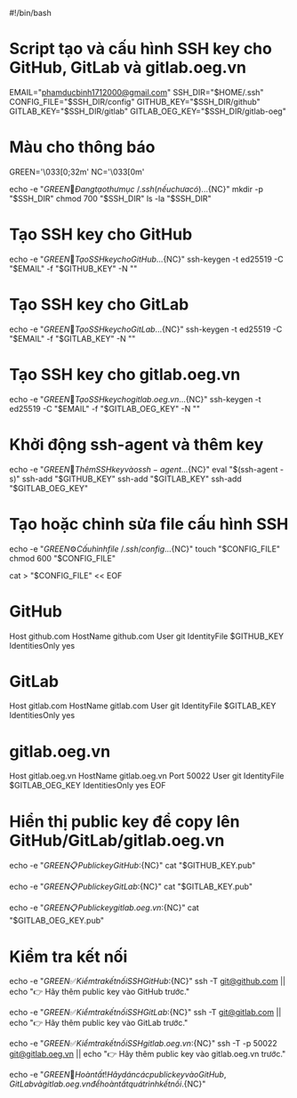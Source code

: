 #!/bin/bash

# Script tạo và cấu hình SSH key cho GitHub, GitLab và gitlab.oeg.vn

EMAIL="phamducbinh1712000@gmail.com"
SSH_DIR="$HOME/.ssh"
CONFIG_FILE="$SSH_DIR/config"
GITHUB_KEY="$SSH_DIR/github"
GITLAB_KEY="$SSH_DIR/gitlab"
GITLAB_OEG_KEY="$SSH_DIR/gitlab-oeg"

# Màu cho thông báo
GREEN='\033[0;32m'
NC='\033[0m'

echo -e "${GREEN}🔐 Đang tạo thư mục ~/.ssh (nếu chưa có)...${NC}"
mkdir -p "$SSH_DIR"
chmod 700 "$SSH_DIR"
ls -la "$SSH_DIR"

# Tạo SSH key cho GitHub
echo -e "${GREEN}📁 Tạo SSH key cho GitHub...${NC}"
ssh-keygen -t ed25519 -C "$EMAIL" -f "$GITHUB_KEY" -N ""

# Tạo SSH key cho GitLab
echo -e "${GREEN}📁 Tạo SSH key cho GitLab...${NC}"
ssh-keygen -t ed25519 -C "$EMAIL" -f "$GITLAB_KEY" -N ""

# Tạo SSH key cho gitlab.oeg.vn
echo -e "${GREEN}📁 Tạo SSH key cho gitlab.oeg.vn...${NC}"
ssh-keygen -t ed25519 -C "$EMAIL" -f "$GITLAB_OEG_KEY" -N ""

# Khởi động ssh-agent và thêm key
echo -e "${GREEN}🚀 Thêm SSH key vào ssh-agent...${NC}"
eval "$(ssh-agent -s)"
ssh-add "$GITHUB_KEY"
ssh-add "$GITLAB_KEY"
ssh-add "$GITLAB_OEG_KEY"

# Tạo hoặc chỉnh sửa file cấu hình SSH
echo -e "${GREEN}⚙️ Cấu hình file ~/.ssh/config...${NC}"
touch "$CONFIG_FILE"
chmod 600 "$CONFIG_FILE"

cat > "$CONFIG_FILE" << EOF
# GitHub
Host github.com
  HostName github.com
  User git
  IdentityFile $GITHUB_KEY
  IdentitiesOnly yes

# GitLab
Host gitlab.com
  HostName gitlab.com
  User git
  IdentityFile $GITLAB_KEY
  IdentitiesOnly yes

# gitlab.oeg.vn
Host gitlab.oeg.vn
  HostName gitlab.oeg.vn
  Port 50022
  User git
  IdentityFile $GITLAB_OEG_KEY
  IdentitiesOnly yes
EOF

# Hiển thị public key để copy lên GitHub/GitLab/gitlab.oeg.vn
echo -e "${GREEN}📋 Public key GitHub:${NC}"
cat "$GITHUB_KEY.pub"

echo -e "${GREEN}📋 Public key GitLab:${NC}"
cat "$GITLAB_KEY.pub"

echo -e "${GREEN}📋 Public key gitlab.oeg.vn:${NC}"
cat "$GITLAB_OEG_KEY.pub"

# Kiểm tra kết nối
echo -e "${GREEN}✅ Kiểm tra kết nối SSH GitHub:${NC}"
ssh -T git@github.com || echo "👉 Hãy thêm public key vào GitHub trước."

echo -e "${GREEN}✅ Kiểm tra kết nối SSH GitLab:${NC}"
ssh -T git@gitlab.com || echo "👉 Hãy thêm public key vào GitLab trước."

echo -e "${GREEN}✅ Kiểm tra kết nối SSH gitlab.oeg.vn:${NC}"
ssh -T -p 50022 git@gitlab.oeg.vn || echo "👉 Hãy thêm public key vào gitlab.oeg.vn trước."

echo -e "${GREEN}🎉 Hoàn tất! Hãy dán các public key vào GitHub, GitLab và gitlab.oeg.vn để hoàn tất quá trình kết nối.${NC}"
